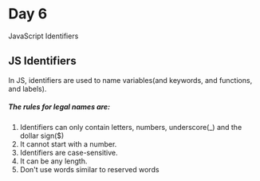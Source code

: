 # Day 6

JavaScript Identifiers

## JS Identifiers

In JS, identifiers are used to name variables(and keywords, and functions, and labels).

##### The rules for legal names are:

1. Identifiers can only contain letters, numbers, underscore(_) and the dollar sign($)
2. It cannot start with a number.
3. Identifiers are case-sensitive.
4. It can be any length.
5. Don't use words similar to reserved words